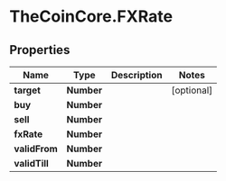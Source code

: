 # TheCoinCore.FXRate

## Properties
Name | Type | Description | Notes
------------ | ------------- | ------------- | -------------
**target** | **Number** |  | [optional] 
**buy** | **Number** |  | 
**sell** | **Number** |  | 
**fxRate** | **Number** |  | 
**validFrom** | **Number** |  | 
**validTill** | **Number** |  | 



